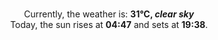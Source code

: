 <p  align="center"><br/>Currently, the weather is: <b> 31°C, <i>clear sky</i></b></br>Today, the sun rises at <b>04:47</b> and sets at <b>19:38</b>.</p>